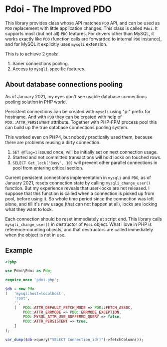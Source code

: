 # Pdoi - The Improved PDO

This library provides class whose API matches `PDO` API, and can be used as `PDO` replacement with little application changes.
This class is called `Pdoi`.
It supports most (but not all) `PDO` features.
For drivers other than MySQL, it works exactly like `PDO` (function calls are forwarded to internal `PDO` instance), and for MySQL it explicitly uses `mysqli` extension.

This is to achieve 2 goals:

1. Saner connections pooling.
2. Access to `mysqli`-specific features.

## About database connections pooling

As of January 2021, my eyes don't see usable database connections pooling solution in PHP world.

Persistent connections can be created with `mysqli` using "p:" prefix for hostname. And with `PDO` they can be created with help of `PDO::ATTR_PERSISTENT` attribute.
Together with PHP-FPM process pool this can build up the true database connections pooling system.

This worked even on PHP4, but nobody practically used them, because there are problems reusing a dirty connection.

1. `SET @flag=1` issued once, will be initially set on next connection usage.
2. Started and not committed transactions will hold locks on touched rows.
3. `SELECT Get_lock('Busy', 10)` will prevent other parallel connections in pool from entering critical section.

Current persistent connections implementation in `mysqli` and `PDO`, as of January 2021, resets connection state by calling `mysqli_change_user()` function. But my experience reveals that user-locks are not released. I suppose that this function is called when a connection is picked up from pool, before using it. So whole time period since the connection was left alone, and till it's new usage (that can not happen at all), locks are locking what they want to lock.

Each connection should be reset immediately at script end. This library calls `mysqli_change_user()` in destructor of `Pdoi` object. What i love in PHP is reference-counting objects, and that destructors are called immediately when the object is not in use.

## Example

```php
<?php

use Pdoi\Pdoi as Pdo;

require_once 'pdoi.php';

$db = new Pdo
(	'mysql:host=localhost',
	'root',
	'',
	[	PDO::ATTR_DEFAULT_FETCH_MODE => PDO::FETCH_ASSOC,
		PDO::ATTR_ERRMODE => PDO::ERRMODE_EXCEPTION,
		PDO::MYSQL_ATTR_USE_BUFFERED_QUERY => false,
		PDO::ATTR_PERSISTENT => true,
	]
);

var_dump($db->query("SELECT Connection_id()")->fetchColumn());
```
